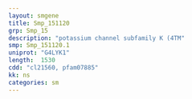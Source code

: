 ```yaml
---
layout: smgene
title: Smp_151120
grp: Smp_15
description: "potassium channel subfamily K (4TM"
smp: Smp_151120.1
uniprot: "G4LYK1"
length:  1530
cdd: "cl21560, pfam07885"
kk: ns
categories: sm
---
```


